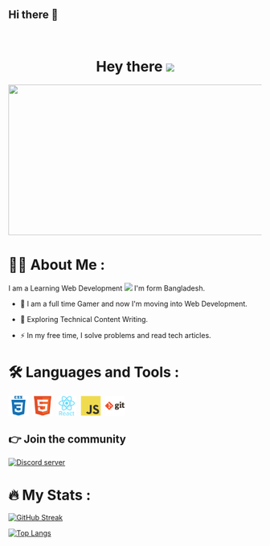 ## Hi there 👋

<div id="view" align="center">
  <img src="https://komarev.com/ghpvc/?username=your-github-danboseven&style=flat-square&color=blue" alt=""/>
</div>

<h1 align="center">
  Hey there
  <img src="https://media.giphy.com/media/hvRJCLFzcasrR4ia7z/giphy.gif" width="30px"/>
</h1>

<!--About Me Section -->

<div align="center">
  <img src="https://media.giphy.com/media/dWesBcTLavkZuG35MI/giphy.gif" width="600" height="300"/>
</div>

# :woman_technologist: About Me :

I am a Learning Web Development <img src="https://media.giphy.com/media/WUlplcMpOCEmTGBtBW/giphy.gif" width="30"> I'm form Bangladesh.

- :telescope: I am a full time Gamer and now I'm moving into Web Development.

- :seedling: Exploring Technical Content Writing.

- :zap: In my free time, I solve problems and read tech articles.


# :hammer_and_wrench: Languages and Tools :

<div>
  <img src="https://github.com/devicons/devicon/blob/master/icons/css3/css3-plain-wordmark.svg"  title="CSS3" alt="CSS" width="40" height="40"/>&nbsp;
  <img src="https://github.com/devicons/devicon/blob/master/icons/html5/html5-original.svg" title="HTML5" alt="HTML" width="40" height="40"/>&nbsp;
  <img src="https://github.com/devicons/devicon/blob/master/icons/react/react-original-wordmark.svg" title="React" alt="React" width="40" height="40"/>&nbsp;
  <img src="https://github.com/devicons/devicon/blob/master/icons/javascript/javascript-original.svg" title="JavaScript" alt="JavaScript" width="40" height="40"/>&nbsp;
  <img src="https://github.com/devicons/devicon/blob/master/icons/git/git-original-wordmark.svg" title="Git" **alt="Git" width="40" height="40"/>
</div>

## 👉 Join the community
<p>
  <a href="https://discord.gg/pnmXg4Cwtt"><img src="https://discordapp.com/api/guilds/979068299675594782/widget.png?style=banner2" alt="Discord server"></a>
</p>

# :fire: My Stats :

[![GitHub Streak](http://github-readme-streak-stats.herokuapp.com?user=galibmahin&theme=dark&date_format=M%20j%5B%2C%20Y%5D)](https://git.io/streak-stats)

[![Top Langs](https://github-readme-stats.vercel.app/api/top-langs/?username=galibmahin&layout=compact&theme=dark)](https://github.com/anuraghazra/github-readme-stats)

<!--
**DanboSeven/DanboSeven** is a ✨ _special_ ✨ repository because its `README.md` (this file) appears on your GitHub profile.

Here are some ideas to get you started:

- 🔭 I’m currently working on ...
- 🌱 I’m currently learning ...
- 👯 I’m looking to collaborate on ...
- 🤔 I’m looking for help with ...
- 💬 Ask me about ...
- 📫 How to reach me: ...
- 😄 Pronouns: ...
- ⚡ Fun fact: ...
-->
